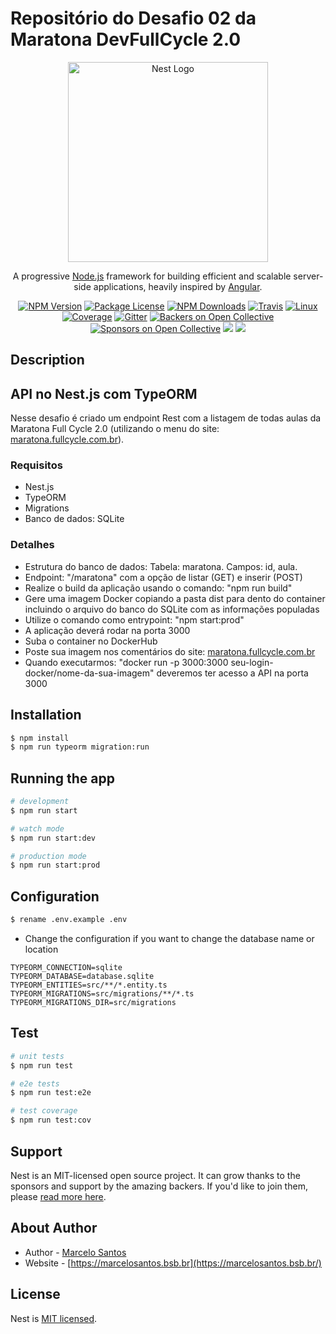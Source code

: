 # Repositório do Desafio 02 da Maratona DevFullCycle 2.0

<p align="center">
  <a href="http://nestjs.com/" target="blank"><img src="https://nestjs.com/img/logo_text.svg" width="320" alt="Nest Logo" /></a>
</p>

[travis-image]: https://api.travis-ci.org/nestjs/nest.svg?branch=master
[travis-url]: https://travis-ci.org/nestjs/nest
[linux-image]: https://img.shields.io/travis/nestjs/nest/master.svg?label=linux
[linux-url]: https://travis-ci.org/nestjs/nest
  
  <p align="center">A progressive <a href="http://nodejs.org" target="blank">Node.js</a> framework for building efficient and scalable server-side applications, heavily inspired by <a href="https://angular.io" target="blank">Angular</a>.</p>
    <p align="center">
<a href="https://www.npmjs.com/~nestjscore"><img src="https://img.shields.io/npm/v/@nestjs/core.svg" alt="NPM Version" /></a>
<a href="https://www.npmjs.com/~nestjscore"><img src="https://img.shields.io/npm/l/@nestjs/core.svg" alt="Package License" /></a>
<a href="https://www.npmjs.com/~nestjscore"><img src="https://img.shields.io/npm/dm/@nestjs/core.svg" alt="NPM Downloads" /></a>
<a href="https://travis-ci.org/nestjs/nest"><img src="https://api.travis-ci.org/nestjs/nest.svg?branch=master" alt="Travis" /></a>
<a href="https://travis-ci.org/nestjs/nest"><img src="https://img.shields.io/travis/nestjs/nest/master.svg?label=linux" alt="Linux" /></a>
<a href="https://coveralls.io/github/nestjs/nest?branch=master"><img src="https://coveralls.io/repos/github/nestjs/nest/badge.svg?branch=master#5" alt="Coverage" /></a>
<a href="https://gitter.im/nestjs/nestjs?utm_source=badge&utm_medium=badge&utm_campaign=pr-badge&utm_content=body_badge"><img src="https://badges.gitter.im/nestjs/nestjs.svg" alt="Gitter" /></a>
<a href="https://opencollective.com/nest#backer"><img src="https://opencollective.com/nest/backers/badge.svg" alt="Backers on Open Collective" /></a>
<a href="https://opencollective.com/nest#sponsor"><img src="https://opencollective.com/nest/sponsors/badge.svg" alt="Sponsors on Open Collective" /></a>
  <a href="https://paypal.me/kamilmysliwiec"><img src="https://img.shields.io/badge/Donate-PayPal-dc3d53.svg"/></a>
  <a href="https://twitter.com/nestframework"><img src="https://img.shields.io/twitter/follow/nestframework.svg?style=social&label=Follow"></a>
</p>
  <!--[![Backers on Open Collective](https://opencollective.com/nest/backers/badge.svg)](https://opencollective.com/nest#backer)
  [![Sponsors on Open Collective](https://opencollective.com/nest/sponsors/badge.svg)](https://opencollective.com/nest#sponsor)-->

## Description

## API no Nest.js com TypeORM

Nesse desafio é criado um endpoint Rest com a listagem de todas aulas da Maratona Full Cycle 2.0 (utilizando o menu do site: [maratona.fullcycle.com.br](http://maratona.fullcycle.com.br)).

### Requisitos
* Nest.js
* TypeORM
* Migrations
* Banco de dados: SQLite

### Detalhes

* Estrutura do banco de dados: Tabela: maratona. Campos: id, aula.
* Endpoint: "/maratona" com a opção de listar (GET) e inserir (POST)
* Realize o build da aplicação usando o comando: "npm run build"
* Gere uma imagem Docker copiando a pasta dist para dento do container incluindo o arquivo do banco do SQLite com as informações populadas
* Utilize o comando como entrypoint: "npm start:prod"
* A aplicação deverá rodar na porta 3000
* Suba o container no DockerHub
* Poste sua imagem nos comentários do site: [maratona.fullcycle.com.br](http://maratona.fullcycle.com.br)
* Quando executarmos: "docker run -p 3000:3000 seu-login-docker/nome-da-sua-imagem" deveremos ter acesso a API na porta 3000

## Installation

```bash
$ npm install
$ npm run typeorm migration:run
```

## Running the app

```bash
# development
$ npm run start

# watch mode
$ npm run start:dev

# production mode
$ npm run start:prod
```

## Configuration
```bash
$ rename .env.example .env
```

* Change the configuration if you want to change the database name or location
```
TYPEORM_CONNECTION=sqlite
TYPEORM_DATABASE=database.sqlite
TYPEORM_ENTITIES=src/**/*.entity.ts
TYPEORM_MIGRATIONS=src/migrations/**/*.ts
TYPEORM_MIGRATIONS_DIR=src/migrations
```

## Test

```bash
# unit tests
$ npm run test

# e2e tests
$ npm run test:e2e

# test coverage
$ npm run test:cov
```

## Support

Nest is an MIT-licensed open source project. It can grow thanks to the sponsors and support by the amazing backers. If you'd like to join them, please [read more here](https://docs.nestjs.com/support).

## About Author

- Author - [Marcelo Santos](mailto:marcellos.santos@gmail.com)
- Website - [https://marcelosantos.bsb.br](https://marcelosantos.bsb.br/)

## License

  Nest is [MIT licensed](LICENSE).
